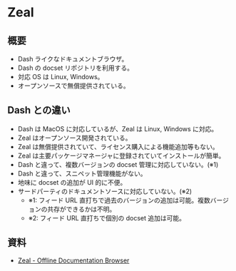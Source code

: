 # Zeal

## 概要

- Dash ライクなドキュメントブラウザ。
- Dash の docset リポジトリを利用する。
- 対応 OS は Linux, Windows。
- オープンソースで無償提供されている。

## Dash との違い

- Dash は MacOS に対応しているが、Zeal は Linux, Windows に対応。
- Zeal はオープンソース開発されている。
- Zeal は無償提供されていて、ライセンス購入による機能追加等もない。
- Zeal は主要パッケージマネージャに登録されていてインストールが簡単。
- Dash と違って、複数バージョンの docset 管理に対応していない。(※1)
- Dash と違って、スニペット管理機能がない。
- 地味に docset の追加が UI 的に不便。
- サードパーティのドキュメントソースに対応していない。(※2)
  - ※1: フィード URL 直打ちで過去のバージョンの追加は可能。複数バージョンの共存ができるかは不明。
  - ※2: フィード URL 直打ちで個別の docset 追加は可能。

## 資料

- [Zeal - Offline Documentation Browser](https://zealdocs.org/)
